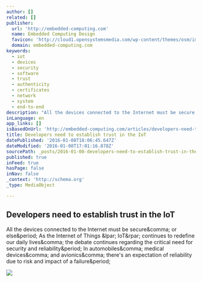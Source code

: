 ```yaml
---
author: []
related: []
publisher:
  url: 'http://embedded-computing.com'
  name: Embedded Computing Design
  favicon: 'http://cloud1.opensystemsmedia.com/wp-content/themes/osm/images/favicon.ico.gzip'
  domain: embedded-computing.com
keywords:
  - iot
  - devices
  - security
  - software
  - trust
  - authenticity
  - certificates
  - network
  - system
  - end-to-end
description: "All the devices connected to the Internet must be secure, or else. As the Internet of Things ( IoT) continues to redefine our daily lives, the debate continues regarding the critical need for security and reliability. In automobiles, medical devices, and avionics, there's an expectation of reliability due to risk and impact of a failure."
inLanguage: en
app_links: []
isBasedOnUrl: 'http://embedded-computing.com/articles/developers-need-to-establish-trust-in-the-iot/'
title: Developers need to establish trust in the IoT
datePublished: '2016-01-08T18:06:45.647Z'
dateModified: '2016-01-08T17:01:16.878Z'
sourcePath: _posts/2016-01-08-developers-need-to-establish-trust-in-the-iot.md
published: true
inFeed: true
hasPage: false
inNav: false
_context: 'http://schema.org'
_type: MediaObject

---
```

<article style=""><h1>Developers need to establish trust in the IoT</h1><p>All the devices connected to the Internet must be secure&amp;comma; or else&amp;period; As the Internet of Things &amp;lpar; IoT&amp;rpar; continues to redefine our daily lives&amp;comma; the debate continues regarding the critical need for security and reliability&amp;period; In automobiles&amp;comma; medical devices&amp;comma; and avionics&amp;comma; there's an expectation of reliability due to risk and impact of a failure&amp;period;</p><img src="http://share.opsy.st/565ca24160bba-Figure+3.jpg" /></article>